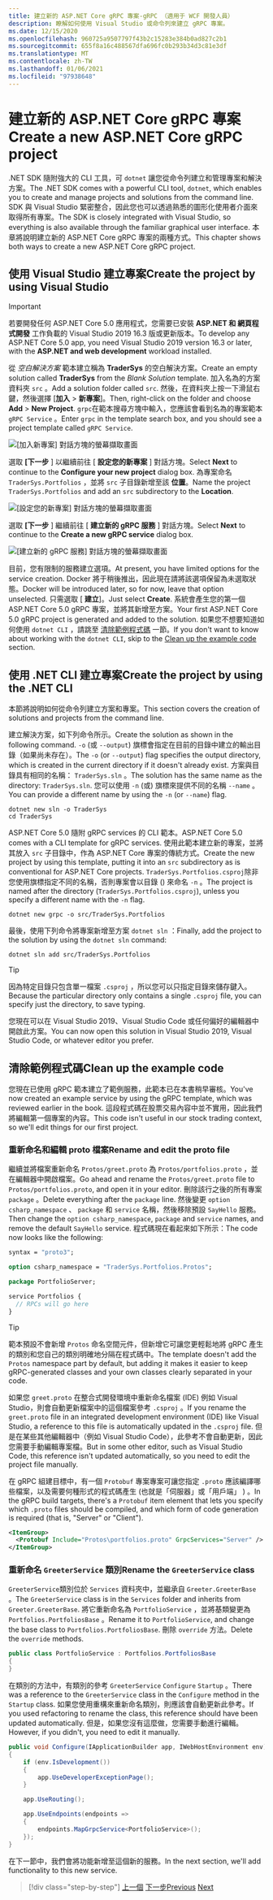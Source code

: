 ```yaml
---
title: 建立新的 ASP.NET Core gRPC 專案-gRPC （適用于 WCF 開發人員）
description: 瞭解如何使用 Visual Studio 或命令列來建立 gRPC 專案。
ms.date: 12/15/2020
ms.openlocfilehash: 960725a9507797f43b2c15283e384b0ad827c2b1
ms.sourcegitcommit: 655f8a16c488567dfa696fc0b293b34d3c81e3df
ms.translationtype: MT
ms.contentlocale: zh-TW
ms.lasthandoff: 01/06/2021
ms.locfileid: "97938648"
---
```

# <a name="create-a-new-aspnet-core-grpc-project"></a><span data-ttu-id="9327f-103">建立新的 ASP.NET Core gRPC 專案</span><span class="sxs-lookup"><span data-stu-id="9327f-103">Create a new ASP.NET Core gRPC project</span></span>

<span data-ttu-id="9327f-104">.NET SDK 隨附強大的 CLI 工具，可 `dotnet` 讓您從命令列建立和管理專案和解決方案。</span><span class="sxs-lookup"><span data-stu-id="9327f-104">The .NET SDK comes with a powerful CLI tool, `dotnet`, which enables you to create and manage projects and solutions from the command line.</span></span> <span data-ttu-id="9327f-105">SDK 與 Visual Studio 緊密整合，因此您也可以透過熟悉的圖形化使用者介面來取得所有專案。</span><span class="sxs-lookup"><span data-stu-id="9327f-105">The SDK is closely integrated with Visual Studio, so everything is also available through the familiar graphical user interface.</span></span> <span data-ttu-id="9327f-106">本章將說明建立新的 ASP.NET Core gRPC 專案的兩種方式。</span><span class="sxs-lookup"><span data-stu-id="9327f-106">This chapter shows both ways to create a new ASP.NET Core gRPC project.</span></span>

## <a name="create-the-project-by-using-visual-studio"></a><span data-ttu-id="9327f-107">使用 Visual Studio 建立專案</span><span class="sxs-lookup"><span data-stu-id="9327f-107">Create the project by using Visual Studio</span></span>

> [!IMPORTANT]
> <span data-ttu-id="9327f-108">若要開發任何 ASP.NET Core 5.0 應用程式，您需要已安裝 **ASP.NET 和 網頁程式開發** 工作負載的 Visual Studio 2019 16.3 版或更新版本。</span><span class="sxs-lookup"><span data-stu-id="9327f-108">To develop any ASP.NET Core 5.0 app, you need Visual Studio 2019 version 16.3 or later, with the **ASP.NET and web development** workload installed.</span></span>

<span data-ttu-id="9327f-109">從 *空白解決方案* 範本建立稱為 **TraderSys** 的空白解決方案。</span><span class="sxs-lookup"><span data-stu-id="9327f-109">Create an empty solution called **TraderSys** from the *Blank Solution* template.</span></span> <span data-ttu-id="9327f-110">加入名為的方案資料夾 `src` 。</span><span class="sxs-lookup"><span data-stu-id="9327f-110">Add a solution folder called `src`.</span></span> <span data-ttu-id="9327f-111">然後，在資料夾上按一下滑鼠右鍵，然後選擇 [**加入**  >  **新專案**]。</span><span class="sxs-lookup"><span data-stu-id="9327f-111">Then, right-click on the folder and choose **Add** > **New Project**.</span></span> <span data-ttu-id="9327f-112">`grpc`在範本搜尋方塊中輸入，您應該會看到名為的專案範本 `gRPC Service` 。</span><span class="sxs-lookup"><span data-stu-id="9327f-112">Enter `grpc` in the template search box, and you should see a project template called `gRPC Service`.</span></span>

![[加入新專案] 對話方塊的螢幕擷取畫面](media/create-project/new-grpc-project.png)

<span data-ttu-id="9327f-114">選取 **[下一步** ] 以繼續前往 [ **設定您的新專案** ] 對話方塊。</span><span class="sxs-lookup"><span data-stu-id="9327f-114">Select **Next** to continue to the **Configure your new project** dialog box.</span></span> <span data-ttu-id="9327f-115">為專案命名 `TraderSys.Portfolios` ，並將 `src` 子目錄新增至該 **位置**。</span><span class="sxs-lookup"><span data-stu-id="9327f-115">Name the project `TraderSys.Portfolios` and add an `src` subdirectory to the **Location**.</span></span>

![[設定您的新專案] 對話方塊的螢幕擷取畫面](media/create-project/configure-project.png)

<span data-ttu-id="9327f-117">選取 **[下一步** ] 繼續前往 [ **建立新的 gRPC 服務** ] 對話方塊。</span><span class="sxs-lookup"><span data-stu-id="9327f-117">Select **Next** to continue to the **Create a new gRPC service** dialog box.</span></span>

![[建立新的 gRPC 服務] 對話方塊的螢幕擷取畫面](media/create-project/create-new-grpc-service-v2.png)

<span data-ttu-id="9327f-119">目前，您有限制的服務建立選項。</span><span class="sxs-lookup"><span data-stu-id="9327f-119">At present, you have limited options for the service creation.</span></span> <span data-ttu-id="9327f-120">Docker 將于稍後推出，因此現在請將該選項保留為未選取狀態。</span><span class="sxs-lookup"><span data-stu-id="9327f-120">Docker will be introduced later, so for now, leave that option unselected.</span></span> <span data-ttu-id="9327f-121">只需選取 [ **建立**]。</span><span class="sxs-lookup"><span data-stu-id="9327f-121">Just select **Create**.</span></span> <span data-ttu-id="9327f-122">系統會產生您的第一個 ASP.NET Core 5.0 gRPC 專案，並將其新增至方案。</span><span class="sxs-lookup"><span data-stu-id="9327f-122">Your first ASP.NET Core 5.0 gRPC project is generated and added to the solution.</span></span> <span data-ttu-id="9327f-123">如果您不想要知道如何使用 `dotnet CLI` ，請跳至 [清除範例程式碼](#clean-up-the-example-code) 一節。</span><span class="sxs-lookup"><span data-stu-id="9327f-123">If you don't want to know about working with the `dotnet CLI`, skip to the [Clean up the example code](#clean-up-the-example-code) section.</span></span>

## <a name="create-the-project-by-using-the-net-cli"></a><span data-ttu-id="9327f-124">使用 .NET CLI 建立專案</span><span class="sxs-lookup"><span data-stu-id="9327f-124">Create the project by using the .NET CLI</span></span>

<span data-ttu-id="9327f-125">本節將說明如何從命令列建立方案和專案。</span><span class="sxs-lookup"><span data-stu-id="9327f-125">This section covers the creation of solutions and projects from the command line.</span></span>

<span data-ttu-id="9327f-126">建立解決方案，如下列命令所示。</span><span class="sxs-lookup"><span data-stu-id="9327f-126">Create the solution as shown in the following command.</span></span> <span data-ttu-id="9327f-127">`-o` (或 `--output`) 旗標會指定在目前的目錄中建立的輸出目錄（如果尚未存在）。</span><span class="sxs-lookup"><span data-stu-id="9327f-127">The `-o` (or `--output`) flag specifies the output directory, which is created in the current directory if it doesn't already exist.</span></span> <span data-ttu-id="9327f-128">方案與目錄具有相同的名稱： `TraderSys.sln` 。</span><span class="sxs-lookup"><span data-stu-id="9327f-128">The solution has the same name as the directory: `TraderSys.sln`.</span></span> <span data-ttu-id="9327f-129">您可以使用 `-n` (或) 旗標來提供不同的名稱 `--name` 。</span><span class="sxs-lookup"><span data-stu-id="9327f-129">You can provide a different name by using the `-n` (or `--name`) flag.</span></span>

```dotnetcli
dotnet new sln -o TraderSys
cd TraderSys
```

<span data-ttu-id="9327f-130">ASP.NET Core 5.0 隨附 gRPC services 的 CLI 範本。</span><span class="sxs-lookup"><span data-stu-id="9327f-130">ASP.NET Core 5.0 comes with a CLI template for gRPC services.</span></span> <span data-ttu-id="9327f-131">使用此範本建立新的專案，並將其放入 `src` 子目錄中，作為 ASP.NET Core 專案的傳統方式。</span><span class="sxs-lookup"><span data-stu-id="9327f-131">Create the new project by using this template, putting it into an `src` subdirectory as is conventional for ASP.NET Core projects.</span></span> <span data-ttu-id="9327f-132">`TraderSys.Portfolios.csproj`除非您使用旗標指定不同的名稱，否則專案會以目錄 () 來命名 `-n` 。</span><span class="sxs-lookup"><span data-stu-id="9327f-132">The project is named after the directory (`TraderSys.Portfolios.csproj`), unless you specify a different name with the `-n` flag.</span></span>

```dotnetcli
dotnet new grpc -o src/TraderSys.Portfolios
```

<span data-ttu-id="9327f-133">最後，使用下列命令將專案新增至方案 `dotnet sln` ：</span><span class="sxs-lookup"><span data-stu-id="9327f-133">Finally, add the project to the solution by using the `dotnet sln` command:</span></span>

```dotnetcli
dotnet sln add src/TraderSys.Portfolios
```

> [!TIP]
> <span data-ttu-id="9327f-134">因為特定目錄只包含單一檔案 `.csproj` ，所以您可以只指定目錄來儲存鍵入。</span><span class="sxs-lookup"><span data-stu-id="9327f-134">Because the particular directory only contains a single `.csproj` file, you can specify just the directory, to save typing.</span></span>

<span data-ttu-id="9327f-135">您現在可以在 Visual Studio 2019、Visual Studio Code 或任何偏好的編輯器中開啟此方案。</span><span class="sxs-lookup"><span data-stu-id="9327f-135">You can now open this solution in Visual Studio 2019, Visual Studio Code, or whatever editor you prefer.</span></span>

## <a name="clean-up-the-example-code"></a><span data-ttu-id="9327f-136">清除範例程式碼</span><span class="sxs-lookup"><span data-stu-id="9327f-136">Clean up the example code</span></span>

<span data-ttu-id="9327f-137">您現在已使用 gRPC 範本建立了範例服務，此範本已在本書稍早審核。</span><span class="sxs-lookup"><span data-stu-id="9327f-137">You've now created an example service by using the gRPC template, which was reviewed earlier in the book.</span></span> <span data-ttu-id="9327f-138">這段程式碼在股票交易內容中並不實用，因此我們將編輯第一個專案的內容。</span><span class="sxs-lookup"><span data-stu-id="9327f-138">This code isn't useful in our stock trading context, so we'll edit things for our first project.</span></span>

### <a name="rename-and-edit-the-proto-file"></a><span data-ttu-id="9327f-139">重新命名和編輯 proto 檔案</span><span class="sxs-lookup"><span data-stu-id="9327f-139">Rename and edit the proto file</span></span>

<span data-ttu-id="9327f-140">繼續並將檔案重新命名 `Protos/greet.proto` 為 `Protos/portfolios.proto` ，並在編輯器中開啟檔案。</span><span class="sxs-lookup"><span data-stu-id="9327f-140">Go ahead and rename the `Protos/greet.proto` file to `Protos/portfolios.proto`, and open it in your editor.</span></span> <span data-ttu-id="9327f-141">刪除該行之後的所有專案 `package` 。</span><span class="sxs-lookup"><span data-stu-id="9327f-141">Delete everything after the `package` line.</span></span> <span data-ttu-id="9327f-142">然後變更 `option csharp_namespace` 、 `package` 和 `service` 名稱，然後移除預設 `SayHello` 服務。</span><span class="sxs-lookup"><span data-stu-id="9327f-142">Then change the `option csharp_namespace`, `package` and `service` names, and remove the default `SayHello` service.</span></span> <span data-ttu-id="9327f-143">程式碼現在看起來如下所示：</span><span class="sxs-lookup"><span data-stu-id="9327f-143">The code now looks like the following:</span></span>

```protobuf
syntax = "proto3";

option csharp_namespace = "TraderSys.Portfolios.Protos";

package PortfolioServer;

service Portfolios {
  // RPCs will go here
}
```

> [!TIP]
> <span data-ttu-id="9327f-144">範本預設不會新增 `Protos` 命名空間元件，但新增它可讓您更輕鬆地將 gRPC 產生的類別和您自己的類別明確地分隔在程式碼中。</span><span class="sxs-lookup"><span data-stu-id="9327f-144">The template doesn't add the `Protos` namespace part by default, but adding it makes it easier to keep gRPC-generated classes and your own classes clearly separated in your code.</span></span>

<span data-ttu-id="9327f-145">如果您 `greet.proto` 在整合式開發環境中重新命名檔案 (IDE) 例如 Visual Studio，則會自動更新檔案中的這個檔案參考 `.csproj` 。</span><span class="sxs-lookup"><span data-stu-id="9327f-145">If you rename the `greet.proto` file in an integrated development environment (IDE) like Visual Studio, a reference to this file is automatically updated in the `.csproj` file.</span></span> <span data-ttu-id="9327f-146">但是在某些其他編輯器中（例如 Visual Studio Code），此參考不會自動更新，因此您需要手動編輯專案檔。</span><span class="sxs-lookup"><span data-stu-id="9327f-146">But in some other editor, such as Visual Studio Code, this reference isn't updated automatically, so you need to edit the project file manually.</span></span>

<span data-ttu-id="9327f-147">在 gRPC 組建目標中，有一個 `Protobuf` 專案專案可讓您指定 `.proto` 應該編譯哪些檔案，以及需要何種形式的程式碼產生 (也就是「伺服器」或「用戶端」 ) 。</span><span class="sxs-lookup"><span data-stu-id="9327f-147">In the gRPC build targets, there's a `Protobuf` item element that lets you specify which `.proto` files should be compiled, and which form of code generation is required (that is, "Server" or "Client").</span></span>

```xml
<ItemGroup>
  <Protobuf Include="Protos\portfolios.proto" GrpcServices="Server" />
</ItemGroup>
```

### <a name="rename-the-greeterservice-class"></a><span data-ttu-id="9327f-148">重新命名 `GreeterService` 類別</span><span class="sxs-lookup"><span data-stu-id="9327f-148">Rename the `GreeterService` class</span></span>

<span data-ttu-id="9327f-149">`GreeterService`類別位於 `Services` 資料夾中，並繼承自 `Greeter.GreeterBase` 。</span><span class="sxs-lookup"><span data-stu-id="9327f-149">The `GreeterService` class is in the `Services` folder and inherits from `Greeter.GreeterBase`.</span></span> <span data-ttu-id="9327f-150">將它重新命名為 `PortfolioService` ，並將基類變更為 `Portfolios.PortfoliosBase` 。</span><span class="sxs-lookup"><span data-stu-id="9327f-150">Rename it to `PortfolioService`, and change the base class to `Portfolios.PortfoliosBase`.</span></span> <span data-ttu-id="9327f-151">刪除 `override` 方法。</span><span class="sxs-lookup"><span data-stu-id="9327f-151">Delete the `override` methods.</span></span>

```csharp
public class PortfolioService : Portfolios.PortfoliosBase
{
}
```

<span data-ttu-id="9327f-152">在類別的方法中，有類別的參考 `GreeterService` `Configure` `Startup` 。</span><span class="sxs-lookup"><span data-stu-id="9327f-152">There was a reference to the `GreeterService` class in the `Configure` method in the `Startup` class.</span></span> <span data-ttu-id="9327f-153">如果您使用重構來重新命名類別，則應該會自動更新此參考。</span><span class="sxs-lookup"><span data-stu-id="9327f-153">If you used refactoring to rename the class, this reference should have been updated automatically.</span></span> <span data-ttu-id="9327f-154">但是，如果您沒有這麼做，您需要手動進行編輯。</span><span class="sxs-lookup"><span data-stu-id="9327f-154">However, if you didn't, you need to edit it manually.</span></span>

```csharp
public void Configure(IApplicationBuilder app, IWebHostEnvironment env)
{
    if (env.IsDevelopment())
    {
        app.UseDeveloperExceptionPage();
    }

    app.UseRouting();

    app.UseEndpoints(endpoints =>
    {
        endpoints.MapGrpcService<PortfolioService>();
    });
}
```

<span data-ttu-id="9327f-155">在下一節中，我們會將功能新增至這個新的服務。</span><span class="sxs-lookup"><span data-stu-id="9327f-155">In the next section, we'll add functionality to this new service.</span></span>

>[!div class="step-by-step"]
><span data-ttu-id="9327f-156">[上一個](migrate-wcf-to-grpc.md) 
>[下一步](migrate-request-reply.md)</span><span class="sxs-lookup"><span data-stu-id="9327f-156">[Previous](migrate-wcf-to-grpc.md)
[Next](migrate-request-reply.md)</span></span>
